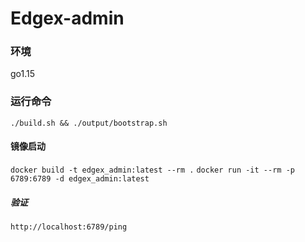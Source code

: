 # Edgex-admin

### 环境
go1.15

### 运行命令
```./build.sh && ./output/bootstrap.sh ```

#### 镜像启动

```docker build -t edgex_admin:latest --rm .```
```docker run -it --rm -p 6789:6789 -d edgex_admin:latest```
##### 验证
```http://localhost:6789/ping```
